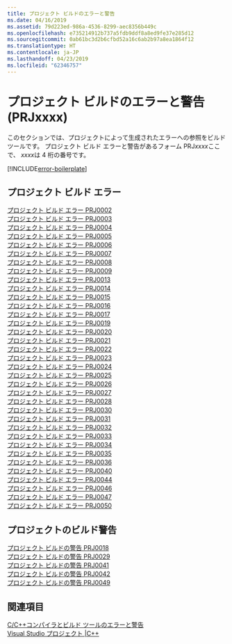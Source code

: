 ```yaml
---
title: プロジェクト ビルドのエラーと警告
ms.date: 04/16/2019
ms.assetid: 79d223ed-986a-4536-8299-aec8356b449c
ms.openlocfilehash: e735214912b737a5fdb9ddf8a8ed9fe37e285d12
ms.sourcegitcommit: 0ab61bc3d2b6cfbd52a16c6ab2b97a8ea1864f12
ms.translationtype: HT
ms.contentlocale: ja-JP
ms.lasthandoff: 04/23/2019
ms.locfileid: "62346757"
---
```

# <a name="project-build-errors-and-warnings-prjxxxx"></a>プロジェクト ビルドのエラーと警告 (PRJxxxx)

このセクションでは、プロジェクトによって生成されたエラーへの参照をビルド ツールです。 プロジェクト ビルド エラーと警告があるフォーム PRJ*xxxx*ここで、 *xxxx*は 4 桁の番号です。

[!INCLUDE[error-boilerplate](../../error-messages/includes/error-boilerplate.md)]

## <a name="project-build-errors"></a>プロジェクト ビルド エラー

[プロジェクト ビルド エラー PRJ0002](project-build-error-prj0002.md) \
[プロジェクト ビルド エラー PRJ0003](project-build-error-prj0003.md) \
[プロジェクト ビルド エラー PRJ0004](project-build-error-prj0004.md) \
[プロジェクト ビルド エラー PRJ0005](project-build-error-prj0005.md) \
[プロジェクト ビルド エラー PRJ0006](project-build-error-prj0006.md) \
[プロジェクト ビルド エラー PRJ0007](project-build-error-prj0007.md) \
[プロジェクト ビルド エラー PRJ0008](project-build-error-prj0008.md) \
[プロジェクト ビルド エラー PRJ0009](project-build-error-prj0009.md) \
[プロジェクト ビルド エラー PRJ0013](project-build-error-prj0013.md) \
[プロジェクト ビルド エラー PRJ0014](project-build-error-prj0014.md) \
[プロジェクト ビルド エラー PRJ0015](project-build-error-prj0015.md) \
[プロジェクト ビルド エラー PRJ0016](project-build-error-prj0016.md) \
[プロジェクト ビルド エラー PRJ0017](project-build-error-prj0017.md) \
[プロジェクト ビルド エラー PRJ0019](project-build-error-prj0019.md) \
[プロジェクト ビルド エラー PRJ0020](project-build-error-prj0020.md) \
[プロジェクト ビルド エラー PRJ0021](project-build-error-prj0021.md) \
[プロジェクト ビルド エラー PRJ0022](project-build-error-prj0022.md) \
[プロジェクト ビルド エラー PRJ0023](project-build-error-prj0023.md) \
[プロジェクト ビルド エラー PRJ0024](project-build-error-prj0024.md) \
[プロジェクト ビルド エラー PRJ0025](project-build-error-prj0025.md) \
[プロジェクト ビルド エラー PRJ0026](project-build-error-prj0026.md) \
[プロジェクト ビルド エラー PRJ0027](project-build-error-prj0027.md) \
[プロジェクト ビルド エラー PRJ0028](project-build-error-prj0028.md) \
[プロジェクト ビルド エラー PRJ0030](project-build-error-prj0030.md) \
[プロジェクト ビルド エラー PRJ0031](project-build-error-prj0031.md) \
[プロジェクト ビルド エラー PRJ0032](project-build-error-prj0032.md) \
[プロジェクト ビルド エラー PRJ0033](project-build-error-prj0033.md) \
[プロジェクト ビルド エラー PRJ0034](project-build-error-prj0034.md) \
[プロジェクト ビルド エラー PRJ0035](project-build-error-prj0035.md) \
[プロジェクト ビルド エラー PRJ0036](project-build-error-prj0036.md) \
[プロジェクト ビルド エラー PRJ0040](project-build-error-prj0040.md) \
[プロジェクト ビルド エラー PRJ0044](project-build-error-prj0044.md) \
[プロジェクト ビルド エラー PRJ0046](project-build-error-prj0046.md) \
[プロジェクト ビルド エラー PRJ0047](project-build-error-prj0047.md) \
[プロジェクト ビルド エラー PRJ0050](project-build-error-prj0050.md)

## <a name="project-build-warnings"></a>プロジェクトのビルド警告

[プロジェクト ビルドの警告 PRJ0018](project-build-warning-prj0018.md) \
[プロジェクト ビルドの警告 PRJ0029](project-build-warning-prj0029.md) \
[プロジェクト ビルドの警告 PRJ0041](project-build-warning-prj0041.md) \
[プロジェクト ビルドの警告 PRJ0042](project-build-warning-prj0042.md) \
[プロジェクト ビルドの警告 PRJ0049](project-build-warning-prj0049.md)

## <a name="see-also"></a>関連項目

[C/C++コンパイラとビルド ツールのエラーと警告](../compiler-errors-1/c-cpp-build-errors.md) \
[Visual Studio プロジェクト |C++](../../build/creating-and-managing-visual-cpp-projects.md)
